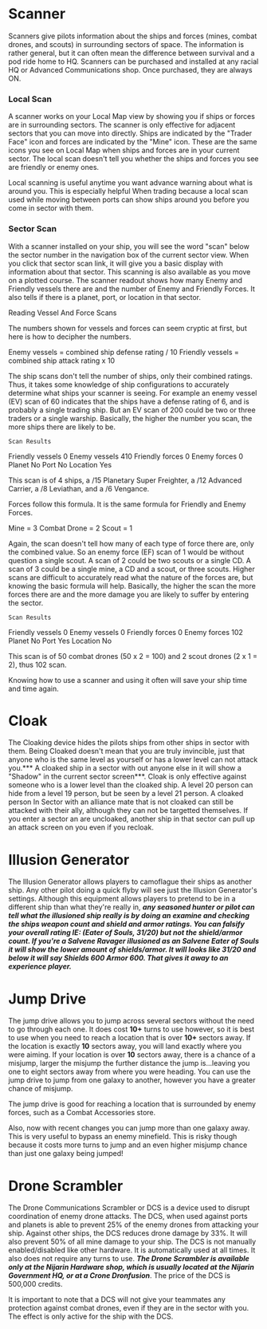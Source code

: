 <!-- TITLE: Technologies -->
<!-- SUBTITLE: A quick summary of Technologies -->

# **Scanner**

Scanners give pilots information about the ships and forces (mines, combat drones, and scouts) in surrounding sectors of space. The information is rather general, but it can often mean the difference between survival and a pod ride home to HQ. Scanners can be purchased and installed at any racial HQ or Advanced Communications shop. Once purchased, they are always ON.

### Local Scan

A scanner works on your Local Map view by showing you if ships or forces are in surrounding sectors. The scanner is only effective for adjacent sectors that you can move into directly. Ships are indicated by the "Trader Face" icon and forces are indicated by the "Mine" icon. These are the same icons you see on Local Map when ships and forces are in your current sector. The local scan doesn't tell you whether the ships and forces you see are friendly or enemy ones.

Local scanning is useful anytime you want advance warning about what is around you. This is especially helpful When trading because a local scan used while moving between ports can show ships around you before you come in sector with them.

### Sector Scan

With a scanner installed on your ship, you will see the word "scan" below the sector number in the navigation box of the current sector view. When you click that sector scan link, it will give you a basic display with information about that sector. This scanning is also available as you move on a plotted course. The scanner readout shows how many Enemy and Friendly vessels there are and the number of Enemy and Friendly Forces. It also tells if there is a planet, port, or location in that sector.

Reading Vessel And Force Scans

The numbers shown for vessels and forces can seem cryptic at first, but here is how to decipher the numbers.

Enemy vessels = combined ship defense rating / 10 Friendly vessels = combined ship attack rating x 10

The ship scans don't tell the number of ships, only their combined ratings. Thus, it takes some knowledge of ship configurations to accurately determine what ships your scanner is seeing. For example an enemy vessel (EV) scan of 60 indicates that the ships have a defense rating of 6, and is probably a single trading ship. But an EV scan of 200 could be two or three traders or a single warship. Basically, the higher the number you scan, the more ships there are likely to be.
	
	Scan Results

Friendly vessels	0 Enemy vessels	410 Friendly forces	0 Enemy forces	0 Planet	No Port	No Location	Yes

This scan is of 4 ships, a /15 Planetary Super Freighter, a /12 Advanced Carrier, a /8 Leviathan, and a /6 Vengance.

Forces follow this formula. It is the same formula for Friendly and Enemy Forces.

Mine = 3 Combat Drone = 2 Scout = 1

Again, the scan doesn't tell how many of each type of force there are, only the combined value. So an enemy force (EF) scan of 1 would be without question a single scout. A scan of 2 could be two scouts or a single CD. A scan of 3 could be a single mine, a CD and a scout, or three scouts. Higher scans are difficult to accurately read what the nature of the forces are, but knowing the basic formula will help. Basically, the higher the scan the more forces there are and the more damage you are likely to suffer by entering the sector.
	
	Scan Results

Friendly vessels	0 Enemy vessels	0 Friendly forces	0 Enemy forces	102 Planet	No Port	Yes Location	No

This scan is of 50 combat drones (50 x 2 = 100) and 2 scout drones (2 x 1 = 2), thus 102 scan.

Knowing how to use a scanner and using it often will save your ship time and time again.


# **Cloak**

The Cloaking device hides the pilots ships from other ships in sector with them. Being Cloaked doesn't mean that you are truly invincible, just that anyone who is the same level as yourself or has a lower level can not attack you.*** A cloaked ship in a sector with out anyone else in it will show a "Shadow" in the current sector screen***. Cloak is only effective against someone who is a lower level than the cloaked ship. A level 20 person can hide from a level 19 person, but be seen by a level 21 person. A cloaked person In Sector with an alliance mate that is not cloaked can still be attacked with their ally, although they can not be targetted themselves. If you enter a sector an are uncloaked, another ship in that sector can pull up an attack screen on you even if you recloak.


# **Illusion Generator**

The Illusion Generator allows players to camoflague their ships as another ship. Any other pilot doing a quick flyby will see just the Illusion Generator's settings.
Although this equipment allows players to pretend to be in a different ship than what they're really in, ***any seasoned hunter or pilot can tell what the illusioned ship really is by doing an examine and checking the ships weapon count and shield and armor ratings. You can falsify your overall rating IE: (Eater of Souls, 31/20) but not the shield/armor count. If you're a Salvene Ravager illusioned as an Salvene Eater of Souls it will show the lower amount of shields/armor. It will looks like 31/20 and below it will say Shields 600 Armor 600. That gives it away to an experience player.***


# **Jump Drive**

The jump drive allows you to jump across several sectors without the need to go through each one. It does cost **10+** turns to use however, so it is best to use when you need to reach a location that is over **10+** sectors away. If the location is exactly **10** sectors away, you will land exactly where you were aiming. If your location is over **10** sectors away, there is a chance of a misjump, larger the misjump the further distance the jump is...leaving you one to eight sectors away from where you were heading. You can use the jump drive to jump from one galaxy to another, however you have a greater chance of misjump.

The jump drive is good for reaching a location that is surrounded by enemy forces, such as a Combat Accessories store.

Also, now with recent changes you can jump more than one galaxy away. This is very useful to bypass an enemy minefield. This is risky though because it costs more turns to jump and an even higher misjump chance than just one galaxy being jumped!


# **Drone Scrambler**

The Drone Communications Scrambler or DCS is a device used to disrupt coordination of enemy drone attacks. The DCS, when used against ports and planets is able to prevent 25% of the enemy drones from attacking your ship. Against other ships, the DCS reduces drone damage by 33%. It will also prevent 50% of all mine damage to your ship. The DCS is not manually enabled/disabled like other hardware. It is automatically used at all times. It also does not require any turns to use. ***The Drone Scrambler is available only at the Nijarin Hardware shop, which is usually located at the Nijarin Government HQ, or at a Crone Dronfusion***. The price of the DCS is 500,000 credits.

It is important to note that a DCS will not give your teammates any protection against combat drones, even if they are in the sector with you. The effect is only active for the ship with the DCS.